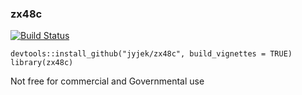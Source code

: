 ### zx48c

[![Build Status](https://travis-ci.org/jyjek/zx48c.svg?branch=master)](https://travis-ci.org/jyjek/zx48c)

`devtools::install_github("jyjek/zx48c", build_vignettes = TRUE)` <br>
`library(zx48c)`

Not free for commercial and Governmental use

